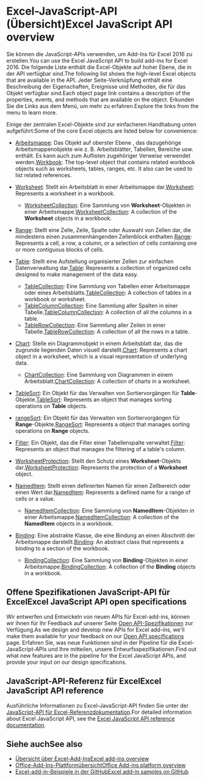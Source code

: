 # <a name="excel-javascript-api-overview"></a><span data-ttu-id="b98b1-101">Excel-JavaScript-API (Übersicht)</span><span class="sxs-lookup"><span data-stu-id="b98b1-101">Excel JavaScript API overview</span></span>

<span data-ttu-id="b98b1-102">Sie können die JavaScript-APIs verwenden, um Add-Ins für Excel 2016 zu erstellen.</span><span class="sxs-lookup"><span data-stu-id="b98b1-102">You can use the Excel JavaScript API to build add-ins for Excel 2016.</span></span> <span data-ttu-id="b98b1-103">Die folgende Liste enthält die Excel-Objekte auf hoher Ebene, die in der API verfügbar sind.</span><span class="sxs-lookup"><span data-stu-id="b98b1-103">The following list shows the high-level Excel objects that are available in the API.</span></span> <span data-ttu-id="b98b1-104">Jeder Seite-Verknüpfung enthält eine Beschreibung der Eigenschaften, Ereignisse und Methoden, die für das Objekt verfügbar sind.</span><span class="sxs-lookup"><span data-stu-id="b98b1-104">Each object page link contains a description of the properties, events, and methods that are available on the object.</span></span> <span data-ttu-id="b98b1-105">Erkunden Sie die Links aus dem Menü, um mehr zu erfahren.</span><span class="sxs-lookup"><span data-stu-id="b98b1-105">Explore the links from the menu to learn more.</span></span>

<span data-ttu-id="b98b1-106">Einige der zentralen Excel-Objekte sind zur einfacheren Handhabung unten aufgeführt:</span><span class="sxs-lookup"><span data-stu-id="b98b1-106">Some of the core Excel objects are listed below for convenience:</span></span> 

- <span data-ttu-id="b98b1-107">[Arbeitsmappe](/javascript/api/excel/excel.workbook): Das Objekt auf oberster Ebene , das dazugehörige Arbeitsmappenobjekte wie z. B. Arbeitsblätter, Tabellen, Bereiche usw. enthält. Es kann auch zum Auflisten zugehöriger Verweise verwendet werden.</span><span class="sxs-lookup"><span data-stu-id="b98b1-107">[Workbook](/javascript/api/excel/excel.workbook): The top-level object that contains related workbook objects such as worksheets, tables, ranges, etc. It also can be used to list related references.</span></span>

- <span data-ttu-id="b98b1-108">[Worksheet](/javascript/api/excel/excel.worksheet): Stellt ein Arbeitsblatt in einer Arbeitsmappe dar.</span><span class="sxs-lookup"><span data-stu-id="b98b1-108">[Worksheet](/javascript/api/excel/excel.worksheet): Represents a worksheet in a workbook.</span></span> 
    - <span data-ttu-id="b98b1-109">[WorksheetCollection](/javascript/api/excel/excel.worksheetcollection): Eine Sammlung von **Worksheet**-Objekten in einer Arbeitsmappe.</span><span class="sxs-lookup"><span data-stu-id="b98b1-109">[WorksheetCollection](/javascript/api/excel/excel.worksheetcollection): A collection of the **Worksheet** objects in a workbook.</span></span>

- <span data-ttu-id="b98b1-110">[Range](/javascript/api/excel/excel.range): Stellt eine Zelle, Zeile, Spalte oder Auswahl von Zellen dar, die mindestens einen zusammenhängenden Zellenblock enthalten.</span><span class="sxs-lookup"><span data-stu-id="b98b1-110">[Range](/javascript/api/excel/excel.range): Represents a cell, a row, a column, or a selection of cells containing one or more contiguous blocks of cells.</span></span>

- <span data-ttu-id="b98b1-111">[Table](/javascript/api/excel/excel.table): Stellt eine Aufstellung organisierter Zellen zur einfachen Datenverwaltung dar.</span><span class="sxs-lookup"><span data-stu-id="b98b1-111">[Table](/javascript/api/excel/excel.table): Represents a collection of organized cells designed to make management of the data easy.</span></span>
    - <span data-ttu-id="b98b1-112">[TableCollection](/javascript/api/excel/excel.tablecollection): Eine Sammlung von Tabellen einer Arbeitsmappe oder eines Arbeitsblatts.</span><span class="sxs-lookup"><span data-stu-id="b98b1-112">[TableCollection](/javascript/api/excel/excel.tablecollection): A collection of tables in a workbook or worksheet.</span></span>
    - <span data-ttu-id="b98b1-113">[TableColumnCollection](/javascript/api/excel/excel.tablecolumncollection): Eine Sammlung aller Spalten in einer Tabelle.</span><span class="sxs-lookup"><span data-stu-id="b98b1-113">[TableColumnCollection](/javascript/api/excel/excel.tablecolumncollection): A collection of all the columns in a table.</span></span>
    - <span data-ttu-id="b98b1-114">[TableRowCollection](/javascript/api/excel/excel.tablerowcollection): Eine Sammlung aller Zeilen in einer Tabelle.</span><span class="sxs-lookup"><span data-stu-id="b98b1-114">[TableRowCollection](/javascript/api/excel/excel.tablerowcollection): A collection of all the rows in a table.</span></span>

- <span data-ttu-id="b98b1-115">[Chart](/javascript/api/excel/excel.chart): Stelle ein Diagrammobjekt in einem Arbeitsblatt dar, das die zugrunde liegenden Daten visuell darstellt.</span><span class="sxs-lookup"><span data-stu-id="b98b1-115">[Chart](/javascript/api/excel/excel.chart): Represents a chart object in a worksheet, which is a visual representation of underlying data.</span></span>
    - <span data-ttu-id="b98b1-116">[ChartCollection](/javascript/api/excel/excel.chartcollection): Eine Sammlung von Diagrammen in einem Arbeitsblatt.</span><span class="sxs-lookup"><span data-stu-id="b98b1-116">[ChartCollection](/javascript/api/excel/excel.chartcollection): A collection of charts in a worksheet.</span></span>

- <span data-ttu-id="b98b1-117">[TableSort](/javascript/api/excel/excel.tablesort): Ein Objekt für das Verwalten von Sortiervorgängen für **Table**-Objekte.</span><span class="sxs-lookup"><span data-stu-id="b98b1-117">[TableSort](/javascript/api/excel/excel.tablesort): Represents an object that manages sorting operations on **Table** objects.</span></span>

- <span data-ttu-id="b98b1-118">[rangeSort](/javascript/api/excel/excel.rangesort): Ein Objekt für das Verwalten von Sortiervorgängen für **Range**-Objekte.</span><span class="sxs-lookup"><span data-stu-id="b98b1-118">[RangeSort](/javascript/api/excel/excel.rangesort): Represents a object that manages sorting operations on **Range** objects.</span></span>

- <span data-ttu-id="b98b1-119">[Filter](/javascript/api/excel/excel.filter): Ein Objekt, das die Filter einer Tabellenspalte verwaltet.</span><span class="sxs-lookup"><span data-stu-id="b98b1-119">[Filter](/javascript/api/excel/excel.filter): Represents an object that manages the filtering of a table's column.</span></span>

- <span data-ttu-id="b98b1-120">[WorksheetProtection](/javascript/api/excel/excel.worksheetprotection): Stellt den Schutz eines **Worksheet**-Objekts dar.</span><span class="sxs-lookup"><span data-stu-id="b98b1-120">[WorksheetProtection](/javascript/api/excel/excel.worksheetprotection): Represents the protection of a **Worksheet** object.</span></span>

- <span data-ttu-id="b98b1-121">[NamedItem](/javascript/api/excel/excel.nameditem): Stellt einen definierten Namen für einen Zellbereich oder einen Wert dar.</span><span class="sxs-lookup"><span data-stu-id="b98b1-121">[NamedItem](/javascript/api/excel/excel.nameditem): Represents a defined name for a range of cells or a value.</span></span> 
    - <span data-ttu-id="b98b1-122">[NamedItemCollection](/javascript/api/excel/excel.nameditemcollection): Eine Sammlung von **NamedItem**-Objekten in einer Arbeitsmappe.</span><span class="sxs-lookup"><span data-stu-id="b98b1-122">[NamedItemCollection](/javascript/api/excel/excel.nameditemcollection): A collection of the **NamedItem** objects in a workbook.</span></span>

- <span data-ttu-id="b98b1-123">[Binding](/javascript/api/excel/excel.binding): Eine abstrakte Klasse, die eine Bindung an einen Abschnitt der Arbeitsmappe darstellt.</span><span class="sxs-lookup"><span data-stu-id="b98b1-123">[Binding](/javascript/api/excel/excel.binding): An abstract class that represents a binding to a section of the workbook.</span></span>
    - <span data-ttu-id="b98b1-124">[BindingCollection](/javascript/api/excel/excel.bindingcollection): Eine Sammlung von **Binding**-Objekten in einer Arbeitsmappe.</span><span class="sxs-lookup"><span data-stu-id="b98b1-124">[BindingCollection](/javascript/api/excel/excel.bindingcollection): A collection of the **Binding** objects in a workbook.</span></span>

## <a name="excel-javascript-api-open-specifications"></a><span data-ttu-id="b98b1-125">Offene Spezifikationen JavaScript-API für Excel</span><span class="sxs-lookup"><span data-stu-id="b98b1-125">Excel JavaScript API open specifications</span></span>

<span data-ttu-id="b98b1-126">Wir entwerfen und Entwickeln von neuen APIs für Excel-add-ins, können wir ihnen für Ihr Feedback auf unserer Seite [Open API-Spezifikationen](../openspec.md) zur Verfügung.</span><span class="sxs-lookup"><span data-stu-id="b98b1-126">As we design and develop new APIs for Excel add-ins, we'll make them available for your feedback on our [Open API specifications](../openspec.md) page.</span></span> <span data-ttu-id="b98b1-127">Erfahren Sie, was neue Funktionen sind in der Pipeline für die Excel-JavaScript-APIs und Ihre mitteilen, unsere Entwurfsspezifikationen.</span><span class="sxs-lookup"><span data-stu-id="b98b1-127">Find out what new features are in the pipeline for the Excel JavaScript APIs, and provide your input on our design specifications.</span></span>

## <a name="excel-javascript-api-reference"></a><span data-ttu-id="b98b1-128">JavaScript-API-Referenz für Excel</span><span class="sxs-lookup"><span data-stu-id="b98b1-128">Excel JavaScript API reference</span></span>

<span data-ttu-id="b98b1-129">Ausführliche Informationen zu Excel-JavaScript-API finden Sie unter der [JavaScript-API für Excel-Referenzdokumentation](/javascript/api/excel).</span><span class="sxs-lookup"><span data-stu-id="b98b1-129">For detailed information about Excel JavaScript API, see the [Excel JavaScript API reference documentation](/javascript/api/excel).</span></span>

## <a name="see-also"></a><span data-ttu-id="b98b1-130">Siehe auch</span><span class="sxs-lookup"><span data-stu-id="b98b1-130">See also</span></span>

- [<span data-ttu-id="b98b1-131">Übersicht über Excel-Add-Ins</span><span class="sxs-lookup"><span data-stu-id="b98b1-131">Excel add-ins overview</span></span>](https://docs.microsoft.com/office/dev/add-ins/excel/excel-add-ins-overview)
- [<span data-ttu-id="b98b1-132">Office-Add-Ins-Plattformübersicht</span><span class="sxs-lookup"><span data-stu-id="b98b1-132">Office Add-ins platform overview</span></span>](https://docs.microsoft.com/office/dev/add-ins/overview/office-add-ins)
- [<span data-ttu-id="b98b1-133">Excel-add-in-Beispiele in der GitHub</span><span class="sxs-lookup"><span data-stu-id="b98b1-133">Excel add-in samples on GitHub</span></span>](https://github.com/OfficeDev?utf8=%E2%9C%93&q=Excel)
